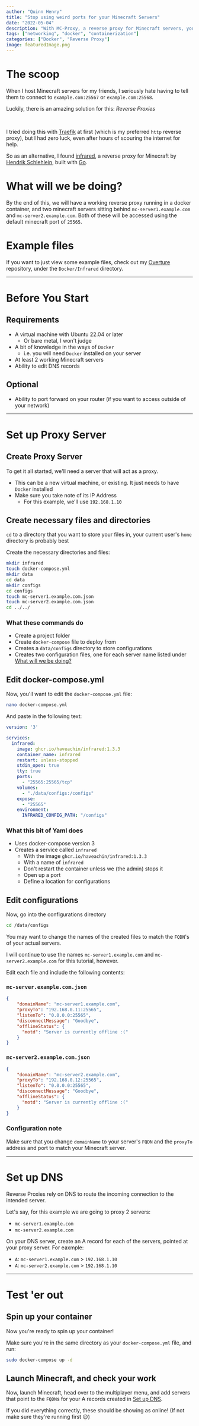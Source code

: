 ```yaml
---
author: "Quinn Henry"
title: "Stop using weird ports for your Minecraft Servers"
date: "2022-05-04"
description: "With MC-Proxy, a reverse proxy for Minecraft servers, you can host all of your servers via a single port."
tags: ["networking", "docker", "containerization"]
categories: ["Docker", "Reverse Proxy"]
image: featuredImage.png
---
```


# The scoop

When I host Minecraft servers for my friends, I seriously hate having to tell them to connect to `example.com:25567` or `example.com:25568`.

Luckily, there is an amazing solution for this: *Reverse Proxies*

&nbsp;

I tried doing this with [Traefik](https://traefik.io/) at first (which is my preferred `http` reverse proxy), but I had zero luck, even after hours of scouring the internet for help.

So as an alternative, I found [infrared](https://github.com/haveachin/infrared), a reverse proxy for Minecraft by [Hendrik Schlehlein](https://github.com/haveachin), built with [Go](https://go.dev/).


# What will we be doing?

By the end of this, we will have a working reverse proxy running in a docker container, and two minecraft servers sitting behind `mc-server1.example.com` and `mc-server2.example.com`. Both of these will be accessed using the default minecraft port of `25565`.


# Example files

If you want to just view some example files, check out my [Overture](https://github.com/TheQuib/overture) repository, under the `Docker/Infrared` directory.

------

# Before You Start

## Requirements

 - A virtual machine with Ubuntu 22.04 or later
   - Or bare metal, I won't judge
 - A bit of knowledge in the ways of `Docker`
   - i.e. you will need `Docker` installed on your server
 - At least 2 working Minecraft servers
 - Ability to edit DNS records

## Optional

 - Ability to port forward on your router (if you want to access outside of your network)

------

# Set up Proxy Server

## Create Proxy Server

To get it all started, we'll need a server that will act as a proxy.
 - This can be a new virtual machine, or existing. It just needs to have `Docker` installed
 - Make sure you take note of its IP Address
   - For this example, we'll use `192.168.1.10`

## Create necessary files and directories

`cd` to a directory that you want to store your files in, your current user's `home` directory is probably best

Create the necessary directories and files:

```bash
mkdir infrared
touch docker-compose.yml
mkdir data
cd data
mkdir configs
cd configs
touch mc-server1.example.com.json
touch mc-server2.example.com.json
cd ../../
```

### What these commands do

 - Create a project folder
 - Create `docker-compose` file to deploy from
 - Creates a `data/configs` directory to store configurations
 - Creates two configuration files, one for each server name listed under [What will we be doing?](#what-will-we-be-doing)


## Edit docker-compose.yml

Now, you'll want to edit the `docker-compose.yml` file:

```bash
nano docker-compose.yml
```

And paste in the following text:

```yaml
version: '3'

services:
  infrared:
    image: ghcr.io/haveachin/infrared:1.3.3
    container_name: infrared
    restart: unless-stopped
    stdin_open: true
    tty: true
    ports:
      - "25565:25565/tcp"
    volumes:
      - "./data/configs:/configs"
    expose:
      - "25565"
    environment:
      INFRARED_CONFIG_PATH: "/configs"
```

### What this bit of Yaml does

 - Uses docker-compose version 3
 - Creates a service called `infrared`
   - With the image `ghcr.io/haveachin/infrared:1.3.3`
   - With a name of `infrared`
   - Don't restart the container unless we (the admin) stops it
   - Open up a port
   - Define a location for configurations


## Edit configurations

Now, go into the configurations directory

```bash
cd /data/configs
```

You may want to change the names of the created files to match the `FQDN`'s of  your actual servers.

I will continue to use the names `mc-server1.example.com` and `mc-server2.example.com` for this tutorial, however.

Edit each file and include the following contents:

### `mc-server.example.com.json`

```json
{
    "domainName": "mc-server1.example.com",
    "proxyTo": "192.168.0.11:25565",
    "listenTo": "0.0.0.0:25565",
    "disconnectMessage": "Goodbye",
    "offlineStatus": {
      "motd": "Server is currently offline :("
    }
}
```

### `mc-server2.example.com.json`

```json
{
    "domainName": "mc-server2.example.com",
    "proxyTo": "192.168.0.12:25565",
    "listenTo": "0.0.0.0:25565",
    "disconnectMessage": "Goodbye",
    "offlineStatus": {
      "motd": "Server is currently offline :("
    }
}
```

### Configuration note

Make sure that you change `domainName` to your server's `FQDN` and the `proxyTo` address and port to match your Minecraft server.


------

# Set up DNS

Reverse Proxies rely on DNS to route the incoming connection to the intended server.

Let's say, for this example we are going to proxy 2 servers:
  - `mc-server1.example.com`
  - `mc-server2.example.com`

On your DNS server, create an A record for each of the servers, pointed at your proxy server. For eaxmple:
  - `A`: `mc-server1.example.com` > `192.168.1.10`
  - `A`: `mc-server2.example.com` > `192.168.1.10`

------

# Test 'er out

## Spin up your container

Now you're ready to spin up your container!

Make sure you're in the same directory as your `docker-compose.yml` file, and run:

```bash
sudo docker-compose up -d
```

## Launch Minecraft, and check your work

Now, launch Minecraft, head over to the multiplayer menu, and add servers that point to the `FQDN`s for your A records created in [Set up DNS](#set-up-dns).

If you did everything correctly, these should be showing as online! (If not make sure they're running first 😉)